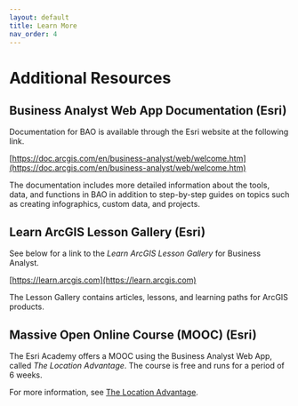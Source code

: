```yaml
---
layout: default
title: Learn More
nav_order: 4
---
```


<!-- Edit the content below for the workshop in question. Once you're ready to publish, remove the comment characters e.g. "<!--" at the start and end -->

# Additional Resources

## Business Analyst Web App Documentation (Esri)

Documentation for BAO is available through the Esri website at the following link. 

[https://doc.arcgis.com/en/business-analyst/web/welcome.htm](https://doc.arcgis.com/en/business-analyst/web/welcome.htm) 

The documentation includes more detailed information about the tools, data, and functions in BAO in addition to step-by-step guides on topics such as creating infographics, custom data, and projects.  

## Learn ArcGIS Lesson Gallery (Esri)

See below for a link to the *Learn ArcGIS Lesson Gallery* for Business Analyst.  

[https://learn.arcgis.com](https://learn.arcgis.com)

The Lesson Gallery contains articles, lessons, and learning paths for ArcGIS products. 

## Massive Open Online Course (MOOC) (Esri)

The Esri Academy offers a MOOC using the Business Analyst Web App, called *The Location Advantage*. The course is free and runs for a period of 6 weeks. 

For more information, see [The Location Advantage](https://www.esri.com/training/catalog/57660f6cbb54adb30c9454bf/the-location-advantage/). 

